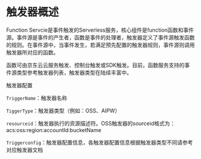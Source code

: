 # 触发器概述

Function Servcie是事件触发的Serverless服务，核心组件是function函数和事件源。事件源是事件的产生者，函数是事件的处理者，触发器定义了事件源触发函数的规则。在事件源中，当事件发生，若满足预先配置的触发器规则，事件源则调用触发器所对应的函数。

   函数可由京东云云服务触发、控制台触发或SDK触发。目前，函数服务支持的事件源类型参考触发器列表，触发器类型在陆续丰富中。

 

触发器配置

`TriggerName`：触发器名称

`TiggerType`：触发器类型（例如：OSS、AIPW）

`resourceid`：触发器执行的资源描述符。OSS触发器的sourceid格式为：acs:oss:region:accountId:bucketName

`Triggerconfig`：触发器配置信息，各触发器配置信息根据触发器类型不同请参考对应触发器文档
